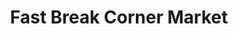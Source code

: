 ---
title: "Fast Break Corner Market"
url: /lino-lakes/fast-break-corner-market/
shop: Lebensmittel
---